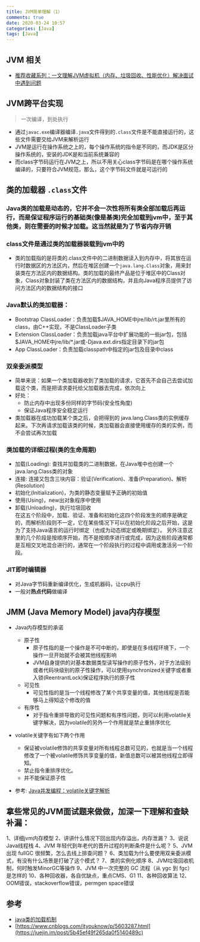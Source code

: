 ```yaml
---
title: JVM简单理解（1）
comments: true
date: 2020-03-24 10:57
categories: [Java]
tags: [Java]
---
```



## JVM 相关
- [推荐收藏系列：一文理解JVM虚拟机（内存、垃圾回收、性能优化）解决面试中遇到问题](https://juejin.im/post/5d200b54f265da1bac40384a)

## JVM跨平台实现
> 一次编译，到处执行
  - 通过`javac.exe`编译器编译`.java`文件得到的`.class`文件是不能直接运行的，这些文件需要交给JVM来解析运行
  - JVM是运行在操作系统之上的，每个操作系统的指令是不同的，而JDK是区分操作系统的，安装的JDK是和当前系统兼容的
  - 而class字节码运行在JVM之上，所以不用关心class字节码是在哪个操作系统编译的，只要符合JVM规范，那么，这个字节码文件就是可运行的

<!-- more -->

## 类的加载器 `.class`文件

### Java类的加载是动态的，它并不会一次性将所有类全部加载后再运行，而是保证程序运行的基础类(像是基类)完全加载到jvm中，至于其他类，则在需要的时候才加载。这当然就是为了节省内存开销

### class文件是通过类的加载器装载到jvm中的
  - 类的加载指的是将类的.class文件中的二进制数据读入到内存中，将其放在运行时数据区的方法区内，然后在堆区创建一个`java.lang.Class`对象，用来封装类在方法区内的数据结构。类的加载的最终产品是位于堆区中的Class对象，Class对象封装了类在方法区内的数据结构，并且向Java程序员提供了访问方法区内的数据结构的接口
### Java默认的类加载器： 
  - Bootstrap ClassLoader：负责加载$JAVA_HOME中jre/lib/rt.jar里所有的class，由C++实现，不是ClassLoader子类
  - Extension ClassLoader：负责加载java平台中扩展功能的一些jar包，包括$JAVA_HOME中jre/lib/*.jar或-Djava.ext.dirs指定目录下的jar包
  - App ClassLoader：负责加载classpath中指定的jar包及目录中class
### 双亲委派模型
  - 简单来说：如果一个类加载器收到了类加载的请求，它首先不会自己去尝试加载这个类，而是把请求委托给父加载器去完成，依次向上
  - 好处： 
    - 防止内存中出现多份同样的字节码(安全性角度)
    - 保证Java程序安全稳定运行
  - 类加载器在成功加载某个类之后，会把得到的 java.lang.Class类的实例缓存起来。下次再请求加载该类的时候，类加载器会直接使用缓存的类的实例，而不会尝试再次加载

### 类加载的详细过程(类的生命周期)
  - 加载(Loading): 查找并加载类的二进制数据，在Java堆中也创建一个java.lang.Class类的对象
  - 连接: 连接又包含三块内容：验证(Verification)、准备(Preparation)、解析(Resolution)
  - 初始化(Initialization)，为类的静态变量赋予正确的初始值
  - 使用(Using)，new出对象程序中使用
  - 卸载(Unloading)，执行垃圾回收  
在这五个阶段中，加载、验证、准备和初始化这四个阶段发生的顺序是确定的，而解析阶段则不一定，它在某些情况下可以在初始化阶段之后开始，这是为了支持Java语言的运行时绑定（也成为动态绑定或晚期绑定）。
另外注意这里的几个阶段是按顺序开始，而不是按顺序进行或完成，因为这些阶段通常都是互相交叉地混合进行的，通常在一个阶段执行的过程中调用或激活另一个阶段。


### JIT即时编辑器
- 对Java字节码重新编译优化，生成机器码，让cpu执行
- 一般对**热点代码**做编译


## JMM (Java Memory Model) java内存模型
- Java内存模型的承诺
  - 原子性
    - 原子性指的是一个操作是不可中断的，即使是在多线程环境下，一个操作一旦开始就不会被其他线程影响
    - JVM自身提供的对基本数据类型读写操作的原子性外，对于方法级别或者代码块级别的原子性操作，可以使用synchronized关键字或者重入锁(ReentrantLock)保证程序执行的原子性
  - 可见性
    - 可见性指的是当一个线程修改了某个共享变量的值，其他线程是否能够马上得知这个修改的值
  - 有序性
    - 对于指令重排导致的可见性问题和有序性问题，则可以利用volatile关键字解决，因为volatile的另外一个作用就是禁止重排序优化
- volatile关键字有如下两个作用
  - 保证被volatile修饰的共享变量对所有线程总数可见的，也就是当一个线程修改了一个被volatile修饰共享变量的值，新值总数可以被其他线程立即得知。
  - 禁止指令重排序优化。
  - 并不能保证原子性

- 参考: [Java并发编程：volatile关键字解析](https://www.cnblogs.com/dolphin0520/p/3920373.html)


## 拿些常见的JVM面试题来做做，加深一下理解和查缺补漏：

1、详细jvm内存模型
2、讲讲什么情况下回出现内存溢出，内存泄漏？
3、说说Java线程栈
4、JVM 年轻代到年老代的晋升过程的判断条件是什么呢？
5、JVM 出现 fullGC 很频繁，怎么去线上排查问题？
6、类加载为什么要使用双亲委派模式，有没有什么场景是打破了这个模式？
7、类的实例化顺序
8、JVM垃圾回收机制，何时触发MinorGC等操作
9、JVM 中一次完整的 GC 流程（从 ygc 到 fgc）是怎样的
10、各种回收器，各自优缺点，重点CMS、G1
11、各种回收算法
12、OOM错误，stackoverflow错误，permgen space错误


## 参考
- [java类的加载机制](https://www.cnblogs.com/ityouknow/p/5603287.html)
- [https://www.cnblogs.com/ityouknow/p/5603287.html](https://juejin.im/post/5b45ef49f265da0f5140489c)